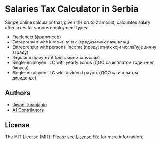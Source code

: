 # Salaries Tax Calculator in Serbia

Simple online calculator that, given the bruto 2 amount, calculates salary after taxes for various employment types:

- Freelancer (фриленсер)
- Entrepreneur with lump-sum tax (предузетник паушалац)
- Entrepreneur with personal income (предузетник који исплаћује личну зараду)
- Regular employment (регуларно запослен)
- Single-employee LLC with yearly bonus (ДОО са исплатом годишњег бонуса)
- Single-employee LLC with dividend payout (ДОО са исплатом дивиденде)


## Authors

- [Jovan Turanjanin](https://github.com/turanjanin)
- [All Contributors](../../contributors)


## License

The MIT License (MIT). Please see [License File](LICENSE.md) for more information.